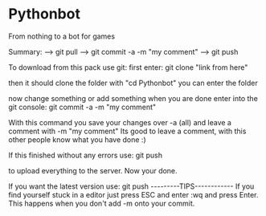 # Pythonbot
From nothing to a bot for games

Summary:
--> git pull
--> git commit -a -m "my comment"
--> git push

To download from this pack use git:
first enter: git clone "link from here"

then it should clone the folder
with "cd Pythonbot" you can enter the folder

now change something or add something when you 
are done enter into the git console:
git commit -a -m "my comment"

With this command you save your changes over -a (all)
and leave a comment with -m "my comment" 
Its good to leave a comment, with this other people know
what you have done :)

If this finished without any errors use:
git push

to upload everything to the server.
Now your done.

If you want the latest version use:
git push
---------TIPS------------
If you find yourself stuck in a editor just press
ESC and enter :wq and press Enter. This happens
when you don't add -m onto your commit.
